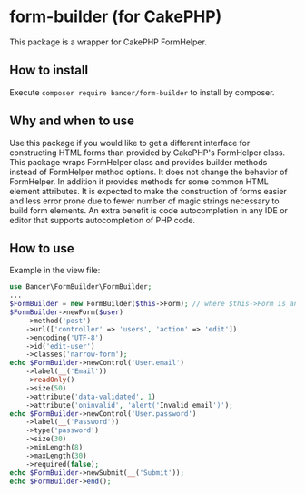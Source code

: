 # form-builder (for CakePHP)

This package is a wrapper for CakePHP FormHelper.

## How to install
Execute `composer require bancer/form-builder` to install by composer.

## Why and when to use
Use this package if you would like to get a different interface for constructing HTML forms than provided by CakePHP's FormHelper class. This package wraps FormHelper class and provides builder methods instead of FormHelper method options. It does not change the behavior of FormHelper. In addition it provides methods for some common HTML element attributes. It is expected to make the construction of forms easier and less error prone due to fewer number of magic strings necessary to build form elements. An extra benefit is code autocompletion in any IDE or editor that supports autocompletion of PHP code. 

## How to use
Example in the view file:
``` php
use Bancer\FormBuilder\FormBuilder;
...
$FormBuilder = new FormBuilder($this->Form); // where $this->Form is an instance of FormHelper
$FormBuilder->newForm($user)
    ->method('post')
    ->url(['controller' => 'users', 'action' => 'edit'])
    ->encoding('UTF-8')
    ->id('edit-user')
    ->classes('narrow-form');
echo $FormBuilder->newControl('User.email')
    ->label(__('Email'))
    ->readOnly()
    ->size(50)
    ->attribute('data-validated', 1)
    ->attribute('oninvalid', 'alert('Invalid email')');
echo $FormBuilder->newControl('User.password')
    ->label(__('Password'))
    ->type('password')
    ->size(30)
    ->minLength(8)
    ->maxLength(30)
    ->required(false);
echo $FormBuilder->newSubmit(__('Submit'));
echo $FormBuilder->end();
```
